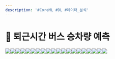 ```yaml
---
description: '#CoreML #DL #데이터_분석'
---
```


# 🚌 퇴근시간 버스 승차량 예측

![](<../../../../.gitbook/assets/퇴근시간\_버스\_승차량\_예측 0.png>)![](<../../../../.gitbook/assets/퇴근시간\_버스\_승차량\_예측 1.png>)![](<../../../../.gitbook/assets/퇴근시간\_버스\_승차량\_예측 2.png>)![](<../../../../.gitbook/assets/퇴근시간\_버스\_승차량\_예측 3.png>)![](<../../../../.gitbook/assets/퇴근시간\_버스\_승차량\_예측 4.png>)![](<../../../../.gitbook/assets/퇴근시간\_버스\_승차량\_예측 5.png>)![](<../../../../.gitbook/assets/퇴근시간\_버스\_승차량\_예측 6.png>)![](<../../../../.gitbook/assets/퇴근시간\_버스\_승차량\_예측 7.png>)![](<../../../../.gitbook/assets/퇴근시간\_버스\_승차량\_예측 7.png>)![](<../../../../.gitbook/assets/퇴근시간\_버스\_승차량\_예측 9.png>)![](<../../../../.gitbook/assets/퇴근시간\_버스\_승차량\_예측 9.png>)![](<../../../../.gitbook/assets/퇴근시간\_버스\_승차량\_예측 10.png>)![](<../../../../.gitbook/assets/퇴근시간\_버스\_승차량\_예측 11.png>)![](<../../../../.gitbook/assets/퇴근시간\_버스\_승차량\_예측 12.png>)![](<../../../../.gitbook/assets/퇴근시간\_버스\_승차량\_예측 13.png>)![](<../../../../.gitbook/assets/퇴근시간\_버스\_승차량\_예측 14.png>)![](<../../../../.gitbook/assets/퇴근시간\_버스\_승차량\_예측 15.png>)![](<../../../../.gitbook/assets/퇴근시간\_버스\_승차량\_예측 16.png>)![](<../../../../.gitbook/assets/퇴근시간\_버스\_승차량\_예측 17.png>)![](<../../../../.gitbook/assets/퇴근시간\_버스\_승차량\_예측 18.png>)
